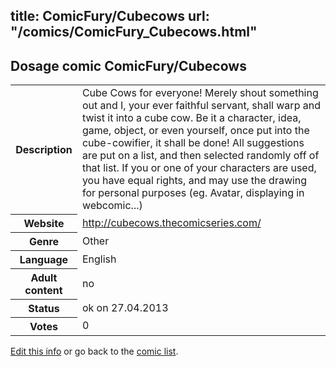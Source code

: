 title: ComicFury/Cubecows
url: "/comics/ComicFury_Cubecows.html"
---
Dosage comic ComicFury/Cubecows
-----------------------------------------

<p id="msg"></p>
<script type="text/javascript">
if (window.location.search === '?edit_info_mail=sent_ok') {
  var elem = document.getElementById("msg");
  elem.innerHTML = 'Edited information sucessfully sent.';
  elem.className = 'ok';
}
</script>
<table class="comicinfo">
<tr>
<th>Description</th><td>Cube Cows for everyone! Merely shout something out and I, your ever faithful servant, shall warp and twist it into a cube cow. Be it a character, idea, game, object, or even yourself, once put into the cube-cowifier, it shall be done! All suggestions are put on a list, and then selected randomly off of that list. If you or one of your characters are used, you have equal rights, and may use the drawing for personal purposes (eg. Avatar, displaying in webcomic...)</td>
</tr>
<tr>
<th>Website</th><td><a href="http://cubecows.thecomicseries.com/">http://cubecows.thecomicseries.com/</a></td>
</tr>
<tr>
<th>Genre</th><td>Other</td>
</tr>
<tr>
<th>Language</th><td>English</td>
</tr>
<tr>
<th>Adult content</th><td>no</td>
</tr>
<tr>
<th>Status</th><td>ok on 27.04.2013</td>
</tr>
<tr>
<th>Votes</th><td>0</td>
</tr>
</table>

[Edit this info](ComicFury_Cubecows_edit.html) or go back to the [comic list](../comic-index.html).
